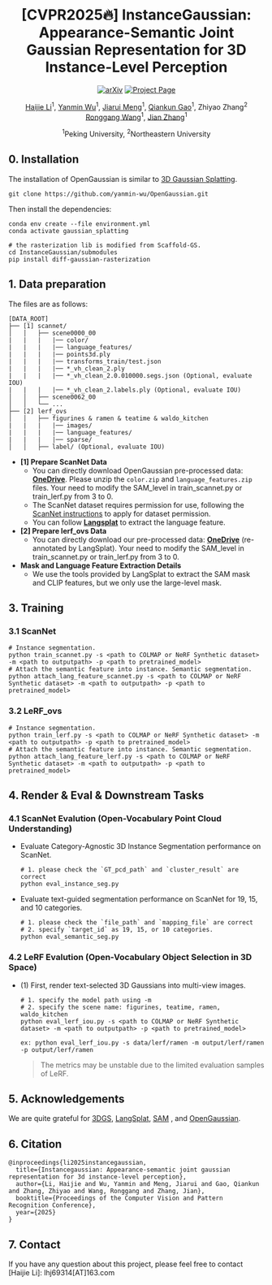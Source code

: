 <div align="center">

# [CVPR2025🔥] InstanceGaussian: Appearance-Semantic Joint Gaussian Representation  for 3D Instance-Level Perception

[![arXiv](https://img.shields.io/badge/arXiv-<Paper>-<COLOR>.svg)](https://arxiv.org/abs/2411.19235)
[![Project Page](https://img.shields.io/badge/Project_Page-<Website>-blue.svg)](https://lhj-git.github.io/InstanceGaussian/)

[Haijie Li](https://scholar.google.com/citations?hl=zh-CN&user=QjNgc4MAAAAJ)<sup>1</sup>, [Yanmin Wu](https://yanmin-wu.github.io/)<sup>1</sup>, [Jiarui Meng](https://scholar.google.com/citations?user=N_pRAVAAAAAJ&hl=en&oi=ao)<sup>1</sup>,  [Qiankun Gao](https://gaoqiankun.com/)<sup>1</sup>, Zhiyao Zhang<sup>2</sup>
[Ronggang Wang](https://www.ece.pku.edu.cn/info/1046/2147.htm)<sup>1</sup>, [Jian Zhang](https://jianzhang.tech/cn/)<sup>1</sup>

<sup>1</sup>Peking University, <sup>2</sup>Northeastern University
</div>

## 0. Installation

The installation of OpenGaussian is similar to [3D Gaussian Splatting](https://github.com/graphdeco-inria/gaussian-splatting).
```shell
git clone https://github.com/yanmin-wu/OpenGaussian.git
```
Then install the dependencies:
```shell
conda env create --file environment.yml
conda activate gaussian_splatting

# the rasterization lib is modified from Scaffold-GS.
cd InstanceGaussian/submodules
pip install diff-gaussian-rasterization
```


## 1. Data preparation
The files are as follows:
```
[DATA_ROOT]
├── [1] scannet/
│	│	├── scene0000_00
|   |   |   |── color/
|   |   |   |── language_features/
|   |   |   |── points3d.ply
|   |   |   |── transforms_train/test.json
|   |   |   |── *_vh_clean_2.ply
|   |   |   |── *_vh_clean_2.0.010000.segs.json (Optional, evaluate IOU)
|   |   |   |── *_vh_clean_2.labels.ply (Optional, evaluate IOU)
│	│	├── scene0062_00
│	│	└── ...
├── [2] lerf_ovs
│	│	├── figurines & ramen & teatime & waldo_kitchen
|   |   |   |── images/
|   |   |   |── language_features/
|   |   |   |── sparse/
│	│	├── label/ (Optional, evaluate IOU)
```
+ **[1] Prepare ScanNet Data**
    + You can directly download OpenGaussian pre-processed data: [**OneDrive**](https://onedrive.live.com/?authkey=%21AIgsXZy3gl%5FuKmM&id=744D3E86422BE3C9%2139813&cid=744D3E86422BE3C9). Please unzip the `color.zip` and `language_features.zip` files. Your need to modify the SAM_level in train_scannet.py or train_lerf.py from 3 to 0.
    + The ScanNet dataset requires permission for use, following the [ScanNet instructions](https://github.com/ScanNet/ScanNet) to apply for dataset permission.
    + You can follow [**Langsplat**](https://github.com/minghanqin/LangSplat) to extract the language feature. 
+ **[2] Prepare lerf_ovs Data**
    + You can directly download our pre-processed data: [**OneDrive**](https://onedrive.live.com/?authkey=%21AIgsXZy3gl%5FuKmM&id=744D3E86422BE3C9%2139815&cid=744D3E86422BE3C9) (re-annotated by LangSplat). Your need to modify the SAM_level in train_scannet.py or train_lerf.py from 3 to 0.
+ **Mask and Language Feature Extraction Details**
    + We use the tools provided by LangSplat to extract the SAM mask and CLIP features, but we only use the large-level mask.



## 3. Training
### 3.1 ScanNet
```shell
# Instance segmentation.
python train_scannet.py -s <path to COLMAP or NeRF Synthetic dataset> -m <path to outputpath> -p <path to pretrained_model>
# Attach the semantic feature into instance. Semantic segmentation.
python attach_lang_feature_scannet.py -s <path to COLMAP or NeRF Synthetic dataset> -m <path to outputpath> -p <path to pretrained_model>
```

### 3.2 LeRF_ovs
```shell
# Instance segmentation.
python train_lerf.py -s <path to COLMAP or NeRF Synthetic dataset> -m <path to outputpath> -p <path to pretrained_model>
# Attach the semantic feature into instance. Semantic segmentation.
python attach_lang_feature_lerf.py -s <path to COLMAP or NeRF Synthetic dataset> -m <path to outputpath> -p <path to pretrained_model>
```
## 4. Render & Eval & Downstream Tasks

### 4.1 ScanNet Evalution (Open-Vocabulary Point Cloud Understanding)
+ Evaluate Category-Agnostic 3D Instance Segmentation performance on ScanNet.
    ```shell
    # 1. please check the `GT_pcd_path` and `cluster_result` are correct
    python eval_instance_seg.py
    ```

+ Evaluate text-guided segmentation performance on ScanNet for 19, 15, and 10 categories.
    ```shell
    # 1. please check the `file_path` and `mapping_file` are correct
    # 2. specify `target_id` as 19, 15, or 10 categories.
    python eval_semantic_seg.py
    ```

### 4.2 LeRF Evalution (Open-Vocabulary Object Selection in 3D Space)
+ (1) First, render text-selected 3D Gaussians into multi-view images.
    ```shell
    # 1. specify the model path using -m
    # 2. specify the scene name: figurines, teatime, ramen, waldo_kitchen
    python eval_lerf_iou.py -s <path to COLMAP or NeRF Synthetic dataset> -m <path to outputpath> -p <path to pretrained_model>

    ex: python eval_lerf_iou.py -s data/lerf/ramen -m output/lerf/ramen -p output/lerf/ramen
    ```
    > The metrics may be unstable due to the limited evaluation samples of LeRF.

## 5. Acknowledgements
We are quite grateful for [3DGS](https://github.com/graphdeco-inria/gaussian-splatting), [LangSplat](https://github.com/minghanqin/LangSplat), [SAM](https://segment-anything.com/) , and [OpenGaussian](https://github.com/yanmin-wu/OpenGaussian).


## 6. Citation

```
@inproceedings{li2025instancegaussian,
  title={Instancegaussian: Appearance-semantic joint gaussian representation for 3d instance-level perception},
  author={Li, Haijie and Wu, Yanmin and Meng, Jiarui and Gao, Qiankun and Zhang, Zhiyao and Wang, Ronggang and Zhang, Jian},
  booktitle={Proceedings of the Computer Vision and Pattern Recognition Conference},
  year={2025}
}
```



## 7. Contact
If you have any question about this project, please feel free to contact [Haijie Li]: lhj69314[AT]163.com